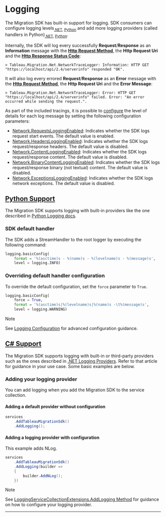 # Logging

The Migration SDK has built-in support for logging. SDK consumers can configure logging levels<sub>[.NET](https://learn.microsoft.com/en-us/dotnet/api/microsoft.extensions.logging.loglevel), [Python](https://docs.python.org/3/howto/logging.html#logging-levels)</sub> and add more logging providers (called handlers in Python)<sub>[.NET](https://learn.microsoft.com/en-us/dotnet/core/extensions/logging-providers), [Python](https://docs.python.org/3/library/logging.handlers.html)</sub>.

Internally, the SDK will log every successfully **Request**/**Response** as an **Information** message with the [**Http Request Method**](https://developer.mozilla.org/en-US/docs/Web/HTTP/Methods), the **Http Request Uri** and the [**Http Response Status Code**](https://developer.mozilla.org/en-US/docs/Web/HTTP/Status):

```Shell
> Tableau.Migration.Net.NetworkTraceLogger: Information: HTTP GET "https://localhost/api/2.4/serverinfo" responded "OK".
```

It will also log every errored **Request**/**Response** as an **Error** message with the [**Http Request Method**](https://developer.mozilla.org/en-US/docs/Web/HTTP/Methods), the **Http Request Uri** and the **Error Message**:

```Shell
> Tableau.Migration.Net.NetworkTraceLogger: Error: HTTP GET "https://localhost/api/2.4/serverinfo" failed. Error: "An error occurred while sending the request.".
```

As part of the included tracings, it is possible to [configure](configuration.md) the level of details for each log message by setting the following configuration parameters:

- [Network.RequestsLoggingEnabled](xref:Tableau.Migration.Config.NetworkOptions#Tableau_Migration_Config_NetworkOptions_RequestsLoggingEnabled): Indicates whether the SDK logs request start events. The default value is enabled.
- [Network.HeadersLoggingEnabled](xref:Tableau.Migration.Config.NetworkOptions#Tableau_Migration_Config_NetworkOptions_HeadersLoggingEnabled): Indicates whether the SDK logs request/response headers. The default value is disabled.
- [Network.ContentLoggingEnabled](xref:Tableau.Migration.Config.NetworkOptions#Tableau_Migration_Config_NetworkOptions_ContentLoggingEnabled): Indicates whether the SDK logs request/response content. The default value is disabled.
- [Network.BinaryContentLoggingEnabled](xref:Tableau.Migration.Config.NetworkOptions#Tableau_Migration_Config_NetworkOptions_BinaryContentLoggingEnabled): Indicates whether the SDK logs request/response binary (not textual) content. The default value is disabled.
- [Network.ExceptionsLoggingEnabled](xref:Tableau.Migration.Config.NetworkOptions#Tableau_Migration_Config_NetworkOptions_ExceptionsLoggingEnabled): Indicates whether the SDK logs network exceptions. The default value is disabled.

## [Python Support](#tab/Python)

The Migration SDK supports logging with built-in providers like the one described in [Python Logging docs](https://docs.python.org/3/howto/logging.html).

### SDK default handler

The SDK adds a StreamHandler to the root logger by executing the following command:

```Python
logging.basicConfig(
    format = '%(asctime)s - %(name)s - %(levelname)s - %(message)s', 
    level = logging.INFO)
```

### Overriding default handler configuration

To override the default configuration, set the `force` parameter to `True`.

```Python
logging.basicConfig(
    force = True,
    format = '%(asctime)s|%(levelname)s|%(name)s -\t%(message)s',
    level = logging.WARNING)
```

> [!Note]
> See [Logging Configuration](https://docs.python.org/3/library/logging.config.html) for advanced configuration guidance.

## [C# Support](#tab/CSharp)

The Migration SDK supports logging with built-in or third-party providers such as the ones described in [.NET Logging Providers](https://learn.microsoft.com/en-us/dotnet/core/extensions/logging-providers). Refer to that article for guidance in your use case. Some basic examples are below.

### Adding your logging provider

You can add logging when you add the Migration SDK to the service collection.

#### Adding a default provider without configuration

```C#
services        
    .AddTableauMigrationSdk()
    .AddLogging();
```

#### Adding a logging provider with configuration

This example adds NLog.

```C#
services
    .AddTableauMigrationSdk()
    .AddLogging(builder =>
    {
        builder.AddNLog();
    })
```

> [!Note]
> See [LoggingServiceCollectionExtensions.AddLogging Method](https://learn.microsoft.com/en-us/dotnet/api/microsoft.extensions.dependencyinjection.loggingservicecollectionextensions.addlogging) for guidance on how to configure your logging provider.

---
